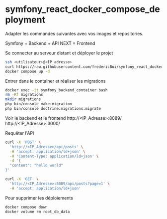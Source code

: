 # symfony_react_docker_compose_deployment

Adapter les commandes suivantes avec vos images et repositories.

Symfony = Backend + API
NEXT = Frontend

Se connecter au serveur distant et déployer le projet
```bash
ssh <utilisateur>@<IP_adresse>
curl https://raw.githubusercontent.com/fredericBui/symfony_react_docker_compose_deployment/refs/heads/main/compose.yaml -o compose.yaml
docker compose up -d
```

Entrer dans le container et réaliser les migrations
```bash
docker exec -it symfony_backend_container bash
rm -Rf migrations
mkdir migrations
php bin/console make:migration
php bin/console doctrine:migrations:migrate
```

Voir le backend et le frontend
http://<IP_Adresse>:8089/
http://<IP_Adresse>:3000/

Requêter l'API
```bash
curl -X 'POST' \
  'http://<IP_Adresse>/api/posts' \
  -H 'accept: application/ld+json' \
  -H 'Content-Type: application/ld+json' \
  -d '{
  "content": "hello world"
}'

curl -X 'GET' \
  'http://<IP_Adresse>:8089/api/posts?page=1' \
  -H 'accept: application/ld+json'
```

Pour supprimer les déploiements
```bash
docker compose down
docker volume rm root_db_data
```
